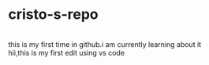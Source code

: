 # cristo-s-repo
<br>
this is my first time in github.i am currently learning about it
<br>
hii,this is my first edit using vs code